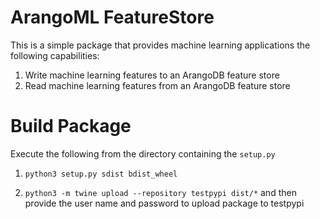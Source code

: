 # ArangoML FeatureStore

This is a simple package that provides machine learning applications the following capabilities:

1. Write machine learning features to an ArangoDB feature store
2. Read machine learning features from an ArangoDB feature store


# Build Package
Execute the following from the directory containing the `setup.py` 

1. `python3 setup.py sdist bdist_wheel`

2. `python3 -m twine upload --repository testpypi dist/*` and then provide the user name and password to upload package to testpypi



